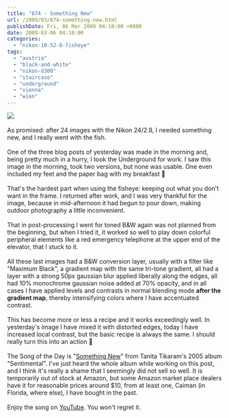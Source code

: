 ```yaml
---
title: "874 - Something New"
url: /2009/03/874-something-new.html
publishDate: Fri, 06 Mar 2009 04:10:00 +0000
date: 2009-03-06 04:10:00
categories: 
  - "nikon-10-52-8-fisheye"
tags: 
  - "austria"
  - "black-and-white"
  - "nikon-d300"
  - "staircase"
  - "underground"
  - "vienna"
  - "wien"
---
```

<a href="https://d25zfm9zpd7gm5.cloudfront.net/1200x1200/2009/20090305_175611_ps.jpg" target="_blank"><img src="https://d25zfm9zpd7gm5.cloudfront.net/0600x0600/2009/20090305_175611_ps.jpg"/></a><br/><br/>As promised: after 24 images with the Nikon 24/2.8, I needed something new, and I really went with the fish. <br/><br/>One of the three blog posts of yesterday was made in the morning and, being pretty much in a hurry, I took the Underground for work. I saw this image in the morning, took two versions, but none was usable. One even included my feet and the paper bag with my breakfast 🙂<br/><br/>That's the hardest part when using the fisheye: keeping out what you don't want in the frame. I returned after work, and I was very thankful for the image, because in mid-afternoon it had begun to pour down, making outdoor photography a little inconvenient.<br/><br/>That in post-processing I went for toned B&W again was not planned from the beginning, but when I tried it, it worked so well to play down colorful peripheral elements like a red emergency telephone at the upper end of the elevator, that I stuck to it.<br/><br/>All these last images had a B&amp;W conversion layer, usually with a filter like "Maximum Black", a gradient map with the same tri-tone gradient, all had a layer with a strong 50px gaussian blur applied liberally along the edges, all had 10% monochrome gaussian noise added at 70% opacity, and in all cases I have applied levels and contrasts in normal blending mode <span style="font-weight:bold;">after the gradient map</span>, thereby intensifying colors where I have accentuated contrast. <br/><br/> This has become more or less a recipe and it works exceedingly well. In yesterday's image I have mixed it with distorted edges, today I have increased local contrast, but the basic recipe is always the same. I should really turn this into an action 🙂<br/><br/>The Song of the Day is "<a href="http://lyricwiki.org/Tanita_Tikaram:Something_New" target="_blank">Something New</a>" from Tanita Tikaram's 2005 album "Sentimental". I've just heard the whole album while working on this post, and I think it's really a shame that I seemingly did not sell so well. It is temporarily out of stock at Amazon, but some Amazon market place dealers have it for reasonable prices around $10, from at least one, Caiman (in Florida, where else), I have bought in the past. <br/><br/>Enjoy the song on <a href="http://www.youtube.com/watch?v=eKhNKa79yro" target="_blank">YouTube</a>. You won't regret it.
